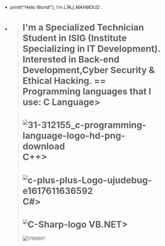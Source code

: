 - printf("Hello World!"), I’m _L7AJ_MAHMOUD_ .
- > I'm a Specialized Technician Student in ISIG (Institute Specializing in IT Development). Interested in Back-end Development,Cyber Security & Ethical Hacking.
==
Programming languages that I use:
  > C Language>
  > ==
  > ![31-312155_c-programming-language-logo-hd-png-download](https://github.com/L7AJMAHMOUD/L7AJMAHMOUD/assets/130211556/ac377a4e-4292-4f0e-adc6-0f382e468f44)
  > C++>
  > ==
  > ![c-plus-plus-Logo-ujudebug-e1617611636592](https://github.com/L7AJMAHMOUD/L7AJMAHMOUD/assets/130211556/345e0176-6c8e-478a-9379-448a39f94d3f)
  > C#>
  > =
  > ![C-Sharp-logo](https://github.com/L7AJMAHMOUD/L7AJMAHMOUD/assets/130211556/e9f4a1a3-e450-4f00-9fbd-078cac61a02d)
  > VB.NET>
  > =
  > ![1769997](https://github.com/L7AJMAHMOUD/L7AJMAHMOUD/assets/130211556/59635205-aed9-4a9a-8b3d-57f9c195a6a1)

